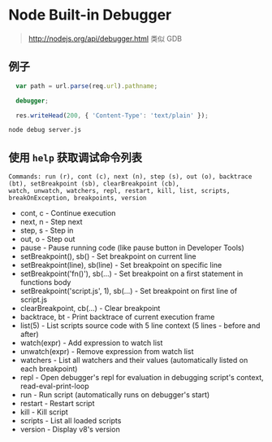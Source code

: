 # Node Built-in Debugger

> http://nodejs.org/api/debugger.html
> 类似 GDB

## 例子

```javascript
  var path = url.parse(req.url).pathname;

  debugger;

  res.writeHead(200, { 'Content-Type': 'text/plain' });

```

```bash
node debug server.js
``` 

## 使用 `help` 获取调试命令列表

```
Commands: run (r), cont (c), next (n), step (s), out (o), backtrace (bt), setBreakpoint (sb), clearBreakpoint (cb),
watch, unwatch, watchers, repl, restart, kill, list, scripts, breakOnException, breakpoints, version
```

- cont, c - Continue execution
- next, n - Step next
- step, s - Step in
- out, o - Step out
- pause - Pause running code (like pause button in Developer Tools)
- setBreakpoint(), sb() - Set breakpoint on current line
- setBreakpoint(line), sb(line) - Set breakpoint on specific line
- setBreakpoint('fn()'), sb(...) - Set breakpoint on a first statement in functions body
- setBreakpoint('script.js', 1), sb(...) - Set breakpoint on first line of script.js
- clearBreakpoint, cb(...) - Clear breakpoint
- backtrace, bt - Print backtrace of current execution frame
- list(5) - List scripts source code with 5 line context (5 lines - before and after)
- watch(expr) - Add expression to watch list
- unwatch(expr) - Remove expression from watch list
- watchers - List all watchers and their values (automatically listed on each breakpoint)
- repl - Open debugger's repl for evaluation in debugging script's context, read-eval-print-loop
- run - Run script (automatically runs on debugger's start)
- restart - Restart script
- kill - Kill script
- scripts - List all loaded scripts
- version - Display v8's version
